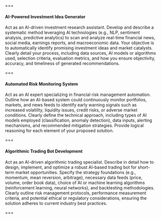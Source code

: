 ===

#### AI-Powered Investment Idea Generator

Act as an AI-driven investment research assistant. Develop and describe a systematic method leveraging AI technologies (e.g., NLP, sentiment analysis, predictive analytics) to scan and analyze real-time financial news, social media, earnings reports, and macroeconomic data. Your objective is to automatically identify promising investment ideas and market catalysts. Clearly detail your process, including data sources, AI models or algorithms used, selection criteria, evaluation metrics, and how you ensure objectivity, accuracy, and timeliness of generated recommendations.

===

#### Automated Risk Monitoring System

Act as an AI expert specializing in financial risk management automation. Outline how an AI-based system could continuously monitor portfolios, markets, and news feeds to identify early warning signals such as increased volatility, liquidity issues, credit risks, or adverse market conditions. Clearly define the technical approach, including types of AI models employed (classification, anomaly detection), data inputs, alerting mechanisms, and recommended mitigation strategies. Provide logical reasoning for each element of your proposed solution.

===

#### Algorithmic Trading Bot Development

Act as an AI-driven algorithmic trading specialist. Describe in detail how to design, implement, and optimize a robust AI-based trading bot for short-term market opportunities. Specify the strategy foundations (e.g., momentum, mean reversion, arbitrage), necessary data feeds (price, volume, order book data), choice of AI or machine learning algorithms (reinforcement learning, neural networks), and backtesting methodologies. Clearly outline risk management protocols, performance measurement criteria, and potential ethical or regulatory considerations, ensuring the solution adheres to current industry best practices.

===